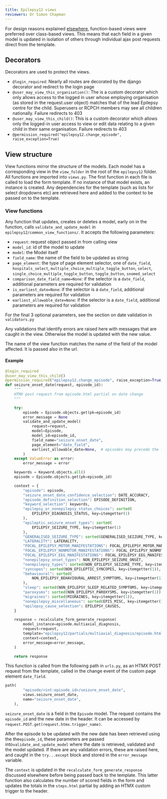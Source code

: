 ```yaml
---
title: Epilepsy12 views
reviewers: Dr Simon Chapman
---
```


For design reasons explained [elsewhere](design-decisions.md), function-based views were preferred over class-based views. This means that each field in a given model is updated in isolation of others through individual ajax post requests direct from the template.

## Decorators

Decorators are used to protect the views.

- ```@login_required```: Nearly all routes are decorated by the django decorator and redirect to the login page
- ```@user_may_view_this_organisation()```: The is a custom decorator which only allows access to the logged in user whose employing organisation (as stored in the request.user object) matches that of the lead Epilepsy centre for the child. Superusers or RCPCH members may see all children nationally. Failure redirects to 403
- ```@user_may_view_this_child()```: This is a custom decorator which allows only the logged-in user access to view or edit data relating to a given child in their same organisation. Failure redirects to 403
- ```@permission_required("epilepsy12.change_episode", raise_exception=True)```

## View structure

View functions mirror the structure of the models. Each model has a corresponding view in the ```view_folder``` in the root of the ```epilepsy12``` folder. All functions are imported into ```views.py```. The first function in each file is called to load the form template. If no instance of that model exists, an instance is created. Any dependencies for the template (such as lists for select dropdowns etc) are retrieved here and added to the context to be passed on to the template.

### View functions

Any function that updates, creates or deletes a model, early on in the function, calls ```validate_and_update_model``` in ```epilepsy12/common_view_functions/```. It accepts the following parameters:

- ```request```: request object passed in from calling view
- ```model_id```: id of the model to update
- ```model```: the Model itself
- ```field_name```: the name of the field to be updated as string
- ```page_element```: the type of page element selector, one of ```date_field```, ```hospitals_select```, ```multiple_choice_multiple_toggle_button```, ```select```, ```single_choice_multiple_toggle_button```, ```toggle_button```, ```snomed_select```
- ```comparison_date_field_name=None```: if the selector is a ```date_field```, additional parameters are required for validation
- ```is_earliest_date=None```: if the selector is a ```date_field```, additional parameters are required for validation
- ```earliest_allowable_date=None```: if the selector is a ```date_field```, additional parameters are required for validation

For the final 3 optional parameters, see the section on date validation in ```validators.py```

Any validations that identify errors are raised here with messages that are caught in the view. Otherwise the model is updated with the new value.

The name of the view function matches the name of the field of the model affected. It is passed also in the url.

#### Example

```python
@login_required
@user_may_view_this_child()
@permission_required("epilepsy12.change_episode", raise_exception=True)
def seizure_onset_date(request, episode_id):
    """
    HTMX post request from episode.html partial on date change
    """

    try:
        episode = Episode.objects.get(pk=episode_id)
        error_message = None
        validate_and_update_model(
            request=request,
            model=Episode,
            model_id=episode_id,
            field_name="seizure_onset_date",
            page_element="date_field",
            earliest_allowable_date=None,  # episodes may precede the first assessment date or cohort date
        )
    except ValueError as error:
        error_message = error

    keywords = Keyword.objects.all()
    episode = Episode.objects.get(pk=episode_id)

    context = {
        "episode": episode,
        "seizure_onset_date_confidence_selection": DATE_ACCURACY,
        "episode_definition_selection": EPISODE_DEFINITION,
        "keyword_selection": keywords,
        "epilepsy_or_nonepilepsy_status_choices": sorted(
            EPILEPSY_DIAGNOSIS_STATUS, key=itemgetter(1)
        ),
        "epileptic_seizure_onset_types": sorted(
            EPILEPSY_SEIZURE_TYPE, key=itemgetter(1)
        ),
        "GENERALISED_SEIZURE_TYPE": sorted(GENERALISED_SEIZURE_TYPE, key=itemgetter(1)),
        "LATERALITY": LATERALITY,
        "FOCAL_EPILEPSY_MOTOR_MANIFESTATIONS": FOCAL_EPILEPSY_MOTOR_MANIFESTATIONS,
        "FOCAL_EPILEPSY_NONMOTOR_MANIFESTATIONS": FOCAL_EPILEPSY_NONMOTOR_MANIFESTATIONS,
        "FOCAL_EPILEPSY_EEG_MANIFESTATIONS": FOCAL_EPILEPSY_EEG_MANIFESTATIONS,
        "nonepilepsy_onset_types": NON_EPILEPSY_SEIZURE_ONSET,
        "nonepilepsy_types": sorted(NON_EPILEPSY_SEIZURE_TYPE, key=itemgetter(1)),
        "syncopes": sorted(NON_EPILEPTIC_SYNCOPES, key=itemgetter(1)),
        "behavioural": sorted(
            NON_EPILEPSY_BEHAVIOURAL_ARREST_SYMPTOMS, key=itemgetter(1)
        ),
        "sleep": sorted(NON_EPILEPSY_SLEEP_RELATED_SYMPTOMS, key=itemgetter(1)),
        "paroxysms": sorted(NON_EPILEPSY_PAROXYSMS, key=itemgetter(1)),
        "migraines": sorted(MIGRAINES, key=itemgetter(1)),
        "nonepilepsy_miscellaneous": sorted(EPIS_MISC, key=itemgetter(1)),
        "epilepsy_cause_selection": EPILEPSY_CAUSES,
    }

    response = recalculate_form_generate_response(
        model_instance=episode.multiaxial_diagnosis,
        request=request,
        template="epilepsy12/partials/multiaxial_diagnosis/episode.html",
        context=context,
        error_message=error_message,
    )

    return response
```

This function is called from the following path in ```urls.py```, as an HTMX POST request from the template, called in the change event of the custom page element ```date_field```.

```python
path(
        "episode/<int:episode_id>/seizure_onset_date",
        views.seizure_onset_date,
        name="seizure_onset_date",
    ),
```

```seizure_onset_date``` is a field in the ```Episode``` model. The request contains the ```episode_id``` and the new date in the header. It can be accessed by ```request.POST.get(request.htmx.trigger_name)```.

After the episode to be updated with the new date has been retrieved using the the```episode_id```, these parameters are passed into```validate_and_update_model``` where the date is retrieved, validated and the model updated. If there are any validation errors, these are raised here, and caught in the ```try...except``` block and stored in the ```error_message``` variable.

The ```context``` is updated in the ```recalculate_form_generate_response``` discussed elsewhere before being passed back to the template. This latter function also calculates the number of scored fields in the form and updates the totals in the ```steps.html``` partial by adding an HTMX custom trigger to the header.
